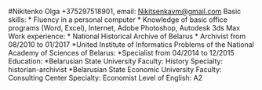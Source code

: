 #Nikitenko Olga
+375297518901, email: Nikitsenkavm@gmail.com
Basic skills:
    * Fluency in a personal computer
    * Knowledge of basic office programs (Word, Excel), Internet, Adobe Photoshop, Autodesk 3ds Max
Work experience:
    * National Historical Archive of Belarus
        * Archivist from 08/2010 to 01/2017
    *United Institute of Informatics Problems of the National Academy of Sciences of Belarus:
        *Specialist from 04/2014 to 12/2015
Education:
    *Belarusian State University
        Faculty: History
        Specialty: historian-archivist
    *Belarusian State Economic University
        Faculty: Consulting Center
        Specialty: Economist
Level of English: A2

